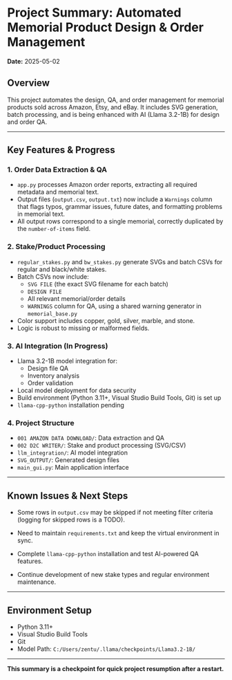 # Project Summary: Automated Memorial Product Design & Order Management

**Date:** 2025-05-02

## Overview
This project automates the design, QA, and order management for memorial products sold across Amazon, Etsy, and eBay. It includes SVG generation, batch processing, and is being enhanced with AI (Llama 3.2-1B) for design and order QA.

---

## Key Features & Progress

### 1. Order Data Extraction & QA
- `app.py` processes Amazon order reports, extracting all required metadata and memorial text.
- Output files (`output.csv`, `output.txt`) now include a `Warnings` column that flags typos, grammar issues, future dates, and formatting problems in memorial text.
- All output rows correspond to a single memorial, correctly duplicated by the `number-of-items` field.

### 2. Stake/Product Processing
- `regular_stakes.py` and `bw_stakes.py` generate SVGs and batch CSVs for regular and black/white stakes.
- Batch CSVs now include:
  - `SVG FILE` (the exact SVG filename for each batch)
  - `DESIGN FILE`
  - All relevant memorial/order details
  - `WARNINGS` column for QA, using a shared warning generator in `memorial_base.py`
- Color support includes copper, gold, silver, marble, and stone.
- Logic is robust to missing or malformed fields.

### 3. AI Integration (In Progress)
- Llama 3.2-1B model integration for:
  - Design file QA
  - Inventory analysis
  - Order validation
- Local model deployment for data security
- Build environment (Python 3.11+, Visual Studio Build Tools, Git) is set up
- `llama-cpp-python` installation pending

### 4. Project Structure
- `001 AMAZON DATA DOWNLOAD/`: Data extraction and QA
- `002 D2C WRITER/`: Stake and product processing (SVG/CSV)
- `llm_integration/`: AI model integration
- `SVG_OUTPUT/`: Generated design files
- `main_gui.py`: Main application interface

---

## Known Issues & Next Steps
- Some rows in `output.csv` may be skipped if not meeting filter criteria (logging for skipped rows is a TODO).

- Need to maintain `requirements.txt` and keep the virtual environment in sync.
- Complete `llama-cpp-python` installation and test AI-powered QA features.
- Continue development of new stake types and regular environment maintenance.

---

## Environment Setup
- Python 3.11+
- Visual Studio Build Tools
- Git
- Model Path: `C:/Users/zentu/.llama/checkpoints/Llama3.2-1B/`

---

**This summary is a checkpoint for quick project resumption after a restart.**
